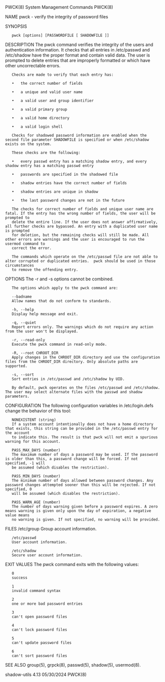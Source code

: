 PWCK(8)								  System Management Commands							       PWCK(8)

NAME
       pwck - verify the integrity of password files

SYNOPSIS

       pwck [options] [PASSWORDFILE [ SHADOWFILE ]]

DESCRIPTION
       The pwck command verifies the integrity of the users and authentication information. It checks that all entries in /etc/passwd and /etc/shadow have the
       proper format and contain valid data. The user is prompted to delete entries that are improperly formatted or which have other uncorrectable errors.

       Checks are made to verify that each entry has:

       •   the correct number of fields

       •   a unique and valid user name

       •   a valid user and group identifier

       •   a valid primary group

       •   a valid home directory

       •   a valid login shell

       Checks for shadowed password information are enabled when the second file parameter SHADOWFILE is specified or when /etc/shadow exists on the system.

       These checks are the following:

       •   every passwd entry has a matching shadow entry, and every shadow entry has a matching passwd entry

       •   passwords are specified in the shadowed file

       •   shadow entries have the correct number of fields

       •   shadow entries are unique in shadow

       •   the last password changes are not in the future

       The checks for correct number of fields and unique user name are fatal. If the entry has the wrong number of fields, the user will be prompted to
       delete the entire line. If the user does not answer affirmatively, all further checks are bypassed. An entry with a duplicated user name is prompted
       for deletion, but the remaining checks will still be made. All other errors are warnings and the user is encouraged to run the usermod command to
       correct the error.

       The commands which operate on the /etc/passwd file are not able to alter corrupted or duplicated entries.  pwck should be used in those circumstances
       to remove the offending entry.

OPTIONS
       The -r and -s options cannot be combined.

       The options which apply to the pwck command are:

       --badname
	   Allow names that do not conform to standards.

       -h, --help
	   Display help message and exit.

       -q, --quiet
	   Report errors only. The warnings which do not require any action from the user won't be displayed.

       -r, --read-only
	   Execute the pwck command in read-only mode.

       -R, --root CHROOT_DIR
	   Apply changes in the CHROOT_DIR directory and use the configuration files from the CHROOT_DIR directory. Only absolute paths are supported.

       -s, --sort
	   Sort entries in /etc/passwd and /etc/shadow by UID.

       By default, pwck operates on the files /etc/passwd and /etc/shadow. The user may select alternate files with the passwd and shadow parameters.

CONFIGURATION
       The following configuration variables in /etc/login.defs change the behavior of this tool:

       NONEXISTENT (string)
	   If a system account intentionally does not have a home directory that exists, this string can be provided in the /etc/passwd entry for the account
	   to indicate this. The result is that pwck will not emit a spurious warning for this account.

       PASS_MAX_DAYS (number)
	   The maximum number of days a password may be used. If the password is older than this, a password change will be forced. If not specified, -1 will
	   be assumed (which disables the restriction).

       PASS_MIN_DAYS (number)
	   The minimum number of days allowed between password changes. Any password changes attempted sooner than this will be rejected. If not specified, 0
	   will be assumed (which disables the restriction).

       PASS_WARN_AGE (number)
	   The number of days warning given before a password expires. A zero means warning is given only upon the day of expiration, a negative value means
	   no warning is given. If not specified, no warning will be provided.

FILES
       /etc/group
	   Group account information.

       /etc/passwd
	   User account information.

       /etc/shadow
	   Secure user account information.

EXIT VALUES
       The pwck command exits with the following values:

       0
	   success

       1
	   invalid command syntax

       2
	   one or more bad password entries

       3
	   can't open password files

       4
	   can't lock password files

       5
	   can't update password files

       6
	   can't sort password files

SEE ALSO
       group(5), grpck(8), passwd(5), shadow(5), usermod(8).

shadow-utils 4.13							  05/30/2024								       PWCK(8)

